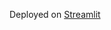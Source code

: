 Deployed on [Streamlit](https://snugpenguin968-data-scie-other-dominantcolordetectionapp-ps5vma.streamlit.app/)
